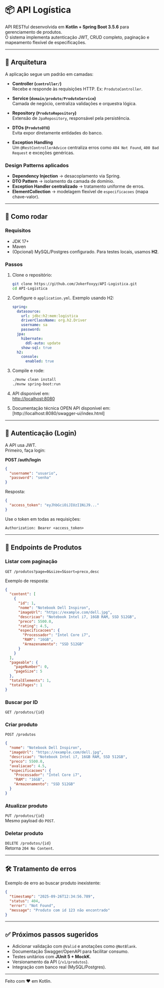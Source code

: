 # 📦 API Logística

API RESTful desenvolvida em **Kotlin + Spring Boot 3.5.6** para gerenciamento de produtos.  
O sistema implementa autenticação JWT, CRUD completo, paginação e mapeamento flexível de especificações.

---

## 🧱 Arquitetura

A aplicação segue um padrão em camadas:

- **Controller (`controller/`)**  
  Recebe e responde às requisições HTTP. Ex: `ProdutoController`.

- **Service (`domain/produto/ProdutoService`)**  
  Camada de negócio, centraliza validações e orquestra lógica.

- **Repository (`ProdutoRepository`)**  
  Extensão de `JpaRepository`, responsável pela persistência.

- **DTOs (`ProdutoDTO`)**  
  Evita expor diretamente entidades do banco.

- **Exception Handling**  
  Um `@RestControllerAdvice` centraliza erros como `404 Not Found`, `400 Bad Request` e exceções genéricas.

### Design Patterns aplicados
- **Dependency Injection** → desacoplamento via Spring.  
- **DTO Pattern** → isolamento da camada de domínio.  
- **Exception Handler centralizado** → tratamento uniforme de erros.  
- **ElementCollection** → modelagem flexível de `especificacoes` (mapa chave-valor).  

---

## 🚀 Como rodar

### Requisitos
- JDK 17+
- Maven
- (Opcional) MySQL/Postgres configurado. Para testes locais, usamos **H2**.

### Passos
1. Clone o repositório:
   ```bash
   git clone https://github.com/JokerFoxyy/API-Logistica.git
   cd API-Logistica
   ```

2. Configure o `application.yml`. Exemplo usando H2:
   ```yaml
   spring:
     datasource:
       url: jdbc:h2:mem:logistica
       driverClassName: org.h2.Driver
       username: sa
       password:
     jpa:
       hibernate:
         ddl-auto: update
       show-sql: true
     h2:
       console:
         enabled: true
   ```

3. Compile e rode:
   ```bash
   ./mvnw clean install
   ./mvnw spring-boot:run
   ```

4. API disponível em:  
   [http://localhost:8080](http://localhost:8080)

5. Documentação técnica OPEN API disponível em:
  [http://localhost:8080/swagger-ui/index.html]

---

## 🔑 Autenticação (Login)

A API usa JWT.  
Primeiro, faça login:

**POST /auth/login**
```json
{
  "username": "usuario",
  "password": "senha"
}
```

Resposta:
```json
{
  "access_token": "eyJhbGciOiJIUzI1NiJ9..."
}
```

Use o token em todas as requisições:
```
Authorization: Bearer <access_token>
```

---

## 📘 Endpoints de Produtos

### Listar com paginação
`GET /produtos?page=0&size=5&sort=preco,desc`

Exemplo de resposta:
```json
{
  "content": [
    {
      "id": 1,
      "nome": "Notebook Dell Inspiron",
      "imageUrl": "https://example.com/dell.jpg",
      "descricao": "Notebook Intel i7, 16GB RAM, SSD 512GB",
      "preco": 5500.0,
      "rating": 4.5,
      "especificacoes": {
        "Processador": "Intel Core i7",
        "RAM": "16GB",
        "Armazenamento": "SSD 512GB"
      }
    }
  ],
  "pageable": {
    "pageNumber": 0,
    "pageSize": 5
  },
  "totalElements": 1,
  "totalPages": 1
}
```

### Buscar por ID
`GET /produtos/{id}`

### Criar produto
`POST /produtos`
```json
{
  "nome": "Notebook Dell Inspiron",
  "imageUrl": "https://example.com/dell.jpg",
  "descricao": "Notebook Intel i7, 16GB RAM, SSD 512GB",
  "preco": 5500.0,
  "avaliacao": 4.5,
  "especificacoes": {
    "Processador": "Intel Core i7",
    "RAM": "16GB",
    "Armazenamento": "SSD 512GB"
  }
}

```

### Atualizar produto
`PUT /produtos/{id}`  
Mesmo payload do `POST`.

### Deletar produto
`DELETE /produtos/{id}`  
Retorna `204 No Content`.

---

## 🛠 Tratamento de erros

Exemplo de erro ao buscar produto inexistente:

```json
{
  "timestamp": "2025-09-26T12:34:56.789",
  "status": 404,
  "error": "Not Found",
  "message": "Produto com id 123 não encontrado"
}
```

---

## ✅ Próximos passos sugeridos
- Adicionar validação com `@Valid` e anotações como `@NotBlank`.  
- Documentação Swagger/OpenAPI para facilitar consumo.  
- Testes unitários com **JUnit 5 + MockK**.  
- Versionamento da API (`/v1/produtos`).  
- Integração com banco real (MySQL/Postgres).  

---

Feito com ❤️ em Kotlin.
